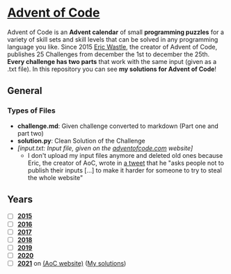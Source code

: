 # [Advent of Code](https://adventofcode.com)
Advent of Code is an **Advent calendar** of small **programming puzzles** for a variety of skill sets and skill levels 
that can be solved in any programming language you like. Since 2015 [Eric Wastle](https://was.tl/), the creator of 
Advent of Code, publishes 25 Challenges from december the 1st to december the 25th. **Every challenge has two parts** 
that work with the same input (given as a .txt file). In this repository you can see **my solutions for Advent of 
Code**!

## General
### Types of Files
- **challenge.md**: Given challenge converted to markdown (Part one and part two)
- **solution.py**: Clean Solution of the Challenge
- *\[input.txt: Input file, given on the [adventofcode.com](https://adventofcode.com/) website]*
    - I don't upload my input files anymore and deleted old ones because Eric, the creator of AoC, wrote in 
      [a tweet](https://twitter.com/ericwastl/status/1465805354214830081) that he "asks people not to publish their 
      inputs [...] to make it harder for someone to try to steal the whole website"

## Years
- [ ] [**2015**](https://adventofcode.com/2015)
- [ ] [**2016**](https://adventofcode.com/2016)
- [ ] [**2017**](https://adventofcode.com/2017)
- [ ] [**2018**](https://adventofcode.com/2018)
- [ ] [**2019**](https://adventofcode.com/2019)
- [ ] [**2020**](https://adventofcode.com/2020)
- [ ] [**2021**](2021/2021.md) on [(AoC website)](https://adventofcode.com/2021) ([My solutions](2021))
